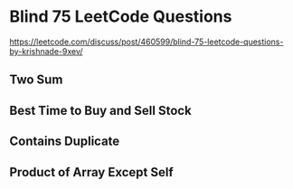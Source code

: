 # Blind 75 LeetCode Questions
https://leetcode.com/discuss/post/460599/blind-75-leetcode-questions-by-krishnade-9xev/
## Two Sum
## Best Time to Buy and Sell Stock
## Contains Duplicate
## Product of Array Except Self
